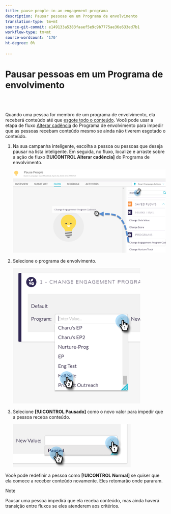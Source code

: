 ```yaml
---
title: pause-people-in-an-engagement-programa
description: Pausar pessoas em um Programa de envolvimento
translation-type: tm+mt
source-git-commit: e149133a5383faaef5e9c9b7775ae36e633ed7b1
workflow-type: tm+mt
source-wordcount: '170'
ht-degree: 0%

---
```



# Pausar pessoas em um Programa de envolvimento

<br> 

Quando uma pessoa for membro de um programa de envolvimento, ela receberá conteúdo até que [esgote todo o conteúdo](https://docs.marketo.com/display/DOCS/People+Who+Have+Exhausted+Content). Você pode usar a etapa de fluxo [Alterar cadência](https://docs.marketo.com/display/DOCS/Change+Engagement+Program+Cadence) do Programa de envolvimento para impedir que as pessoas recebam conteúdo mesmo se ainda não tiverem esgotado o conteúdo.

1. Na sua campanha inteligente, escolha a pessoa ou pessoas que deseja pausar na lista inteligente. Em seguida, no fluxo, localize e arraste sobre a ação de fluxo **[!UICONTROL Alterar cadência]** do Programa de envolvimento.

   ![Imagem Um](/help/sky/assets/engagement-programs/pause-people-in-an-engagement-program/pause-people-in-an-engagement-program-1.png)

1. Selecione o programa de envolvimento.

   ![Imagem dois](/help/sky/assets/engagement-programs/pause-people-in-an-engagement-program/pause-people-in-an-engagement-program-2.png)

1. Selecione **[!UICONTROL Pausado]** como o novo valor para impedir que a pessoa receba conteúdo.

   ![Imagem Três](/help/sky/assets/engagement-programs/pause-people-in-an-engagement-program/pause-people-in-an-engagement-program-3.png)

Você pode redefinir a pessoa como **[!UICONTROL Normal]** se quiser que ela comece a receber conteúdo novamente. Eles retomarão onde pararam.

>[!NOTE]
>
>Pausar uma pessoa impedirá que ela receba conteúdo, mas ainda haverá transição entre fluxos se eles atenderem aos critérios.
